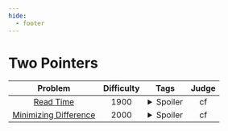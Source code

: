 ```yaml
--- 
hide:
  - footer
---
```

# Two Pointers

| Problem | Difficulty | Tags | Judge | 
| :-----: | :----: | :----: | :----: | 
|[Read Time](https://codeforces.com/problemset/problem/343/C)|1900|<details> <summary>Spoiler</summary> <ul><li>binary_search</li> <li>two_pointers</li></ul> </details>|cf|
|[Minimizing Difference](https://codeforces.com/problemset/problem/1244/E)|2000|<details> <summary>Spoiler</summary> <ul><li>binary_search</li> <li>two_pointers</li></ul> </details>|cf|
